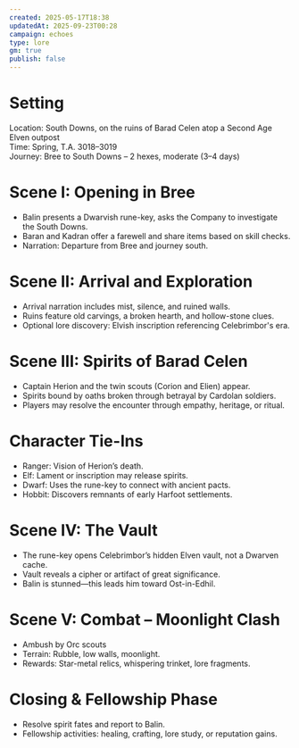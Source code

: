 ```yaml
---
created: 2025-05-17T18:38
updatedAt: 2025-09-23T00:28
campaign: echoes
type: lore
gm: true
publish: false
---
```


# Setting

Location: South Downs, on the ruins of Barad Celen atop a Second Age Elven outpost  
Time: Spring, T.A. 3018–3019  
Journey: Bree to South Downs – 2 hexes, moderate (3–4 days)

# Scene I: Opening in Bree

- Balin presents a Dwarvish rune-key, asks the Company to investigate the South Downs.  
- Baran and Kadran offer a farewell and share items based on skill checks.  
- Narration: Departure from Bree and journey south.

# Scene II: Arrival and Exploration

- Arrival narration includes mist, silence, and ruined walls.  
- Ruins feature old carvings, a broken hearth, and hollow-stone clues.  
- Optional lore discovery: Elvish inscription referencing Celebrimbor's era.

# Scene III: Spirits of Barad Celen

- Captain Herion and the twin scouts (Corion and Elien) appear.  
- Spirits bound by oaths broken through betrayal by Cardolan soldiers.  
- Players may resolve the encounter through empathy, heritage, or ritual.

# Character Tie-Ins

- Ranger: Vision of Herion’s death.  
- Elf: Lament or inscription may release spirits.  
- Dwarf: Uses the rune-key to connect with ancient pacts.  
- Hobbit: Discovers remnants of early Harfoot settlements.

# Scene IV: The Vault

- The rune-key opens Celebrimbor’s hidden Elven vault, not a Dwarven cache.  
- Vault reveals a cipher or artifact of great significance.  
- Balin is stunned—this leads him toward Ost-in-Edhil.

# Scene V: Combat – Moonlight Clash

- Ambush by Orc scouts  
- Terrain: Rubble, low walls, moonlight.  
- Rewards: Star-metal relics, whispering trinket, lore fragments.

# Closing & Fellowship Phase

- Resolve spirit fates and report to Balin.  
- Fellowship activities: healing, crafting, lore study, or reputation gains.